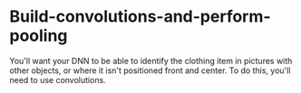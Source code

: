 # Build-convolutions-and-perform-pooling
You'll want your DNN to be able to identify the clothing item in pictures with other objects, or where it isn't positioned front and center. To do this, you'll need to use convolutions.
